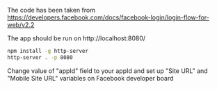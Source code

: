 The code has been taken from https://developers.facebook.com/docs/facebook-login/login-flow-for-web/v2.2

The app should be run on http://localhost:8080/

```bash
npm install -g http-server
http-server . -p 8080
```

Change value of "appId" field to your appId and set up "Site URL" and "Mobile Site URL" variables on Facebook developer board
